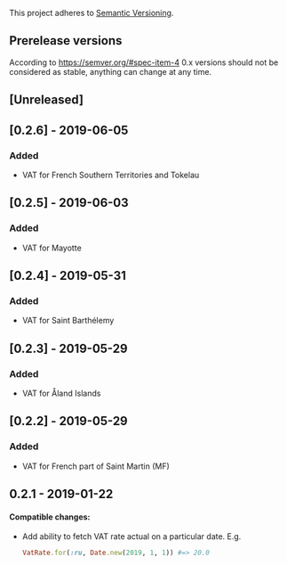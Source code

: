 This project adheres to [Semantic Versioning](http://semver.org/spec/v2.0.0.html).

## Prerelease versions

According to https://semver.org/#spec-item-4 0.x versions should not be considered as stable, anything can change at any time.

## [Unreleased]

## [0.2.6] - 2019-06-05

### Added

- VAT for French Southern Territories and Tokelau

## [0.2.5] - 2019-06-03

### Added

- VAT for Mayotte

## [0.2.4] - 2019-05-31

### Added

- VAT for Saint Barthélemy

## [0.2.3] - 2019-05-29

### Added

- VAT for Åland Islands

## [0.2.2] - 2019-05-29

### Added

- VAT for French part of Saint Martin (MF)

## 0.2.1 - 2019-01-22

#### Compatible changes:

- Add ability to fetch VAT rate actual on a particular date. E.g.

  ```ruby
  VatRate.for(:ru, Date.new(2019, 1, 1)) #=> 20.0
  ```

